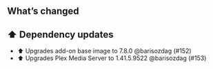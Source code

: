 ## What’s changed

## ⬆️ Dependency updates

- ⬆️ Upgrades add-on base image to 7.8.0 @barisozdag (#152)
- ⬆️ Upgrades Plex Media Server to 1.41.5.9522 @barisozdag (#153)

